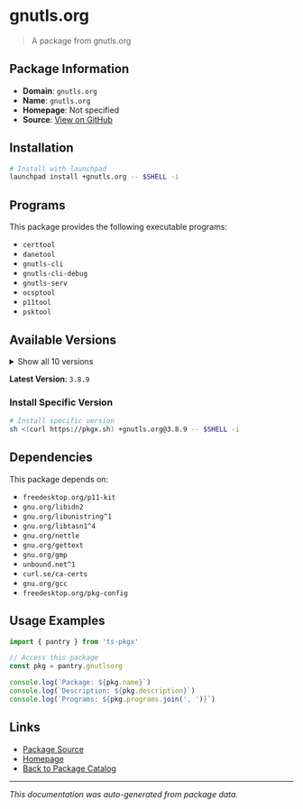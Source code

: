 # gnutls.org

> A package from gnutls.org

## Package Information

- **Domain**: `gnutls.org`
- **Name**: `gnutls.org`
- **Homepage**: Not specified
- **Source**: [View on GitHub](https://github.com/pkgxdev/pantry/tree/main/projects/gnutls.org/package.yml)

## Installation

```bash
# Install with launchpad
launchpad install +gnutls.org -- $SHELL -i
```

## Programs

This package provides the following executable programs:

- `certtool`
- `danetool`
- `gnutls-cli`
- `gnutls-cli-debug`
- `gnutls-serv`
- `ocsptool`
- `p11tool`
- `psktool`

## Available Versions

<details>
<summary>Show all 10 versions</summary>

- `3.8.9`, `3.8.7`, `3.8.6`, `3.8.5`, `3.8.4`
- `3.8.3`, `3.8.2`, `3.8.1`, `3.7.10`, `3.6.16`

</details>

**Latest Version**: `3.8.9`

### Install Specific Version

```bash
# Install specific version
sh <(curl https://pkgx.sh) +gnutls.org@3.8.9 -- $SHELL -i
```

## Dependencies

This package depends on:

- `freedesktop.org/p11-kit`
- `gnu.org/libidn2`
- `gnu.org/libunistring^1`
- `gnu.org/libtasn1^4`
- `gnu.org/nettle`
- `gnu.org/gettext`
- `gnu.org/gmp`
- `unbound.net^1`
- `curl.se/ca-certs`
- `gnu.org/gcc`
- `freedesktop.org/pkg-config`

## Usage Examples

```typescript
import { pantry } from 'ts-pkgx'

// Access this package
const pkg = pantry.gnutlsorg

console.log(`Package: ${pkg.name}`)
console.log(`Description: ${pkg.description}`)
console.log(`Programs: ${pkg.programs.join(', ')}`)
```

## Links

- [Package Source](https://github.com/pkgxdev/pantry/tree/main/projects/gnutls.org/package.yml)
- [Homepage](#)
- [Back to Package Catalog](../package-catalog.md)

---

*This documentation was auto-generated from package data.*
